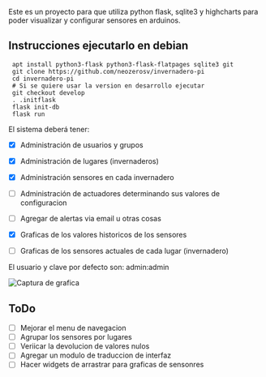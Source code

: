 
Este es un proyecto para que utiliza python flask, sqlite3 y highcharts para poder visualizar y configurar sensores en arduinos.

## Instrucciones ejecutarlo en  debian

```
 apt install python3-flask python3-flask-flatpages sqlite3 git
 git clone https://github.com/neozerosv/invernadero-pi
 cd invernadero-pi
 # Si se quiere usar la version en desarrollo ejecutar 
 git checkout develop
 . .initflask 
 flask init-db
 flask run
```
El sistema deberá tener:
- [X] Administración de usuarios y grupos
- [X] Administración de lugares (invernaderos) 
- [X] Administración sensores en cada invernadero
- [ ] Administración de actuadores determinando sus valores de configuracion
- [ ] Agregar de alertas via email u otras cosas
- [X] Graficas de los valores historicos de los sensores
- [ ] Graficas de los sensores actuales de cada lugar (invernadero)


El usuario y clave por defecto son: admin:admin


![Captura de grafica](https://github.com/neozerosv/invernadero-pi/raw/develop/images/invernadero-pi-grafica-bruto.png)

## ToDo
- [ ] Mejorar el menu de navegacion
- [ ] Agrupar los sensores por lugares
- [ ] Veriicar la devolucion de valores nulos
- [ ] Agregar un modulo de traduccion de interfaz
- [ ] Hacer widgets de arrastrar para graficas de sensonres
